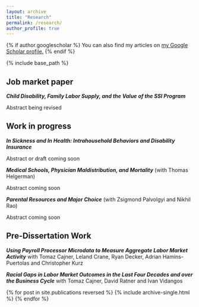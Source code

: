 ```yaml
---
layout: archive
title: "Research"
permalink: /research/
author_profile: true
---
```


{% if author.googlescholar %}
  You can also find my articles on <u><a href="{{author.googlescholar}}">my Google Scholar profile</a>.</u>
{% endif %}

{% include base_path %}

## Job market paper
***Child Disability, Family Labor Supply, and the Value of the SSI Program***

Abstract being revised

## Work in progress
***In Sickness and In Health: Intrahousehold Behaviors and Disability Insurance***

Abstract or draft coming soon

***Medical Schools, Physician Maldistribution, and Mortality*** (with Thomas Helgerman)

Abstract coming soon

***Parental Resources and Major Choice*** (with Zsigmond Palvolgyi and Nikhil Rao)

Abstract coming soon

## Pre-Dissertation Work
***Using Payroll Processor Microdata to Measure Aggregate Labor Market Activity*** with Tomaz Cajner, Leland Crane, Ryan Decker, Adrian Hamins-Puertolas and Christopher Kurz

***Racial Gaps in Labor Market Outcomes in the Last Four Decades and over the Business Cycle*** with Tomaz Cajner, David Ratner and Ivan Vidangos


{% for post in site.publications reversed %}
  {% include archive-single.html %}
{% endfor %}
